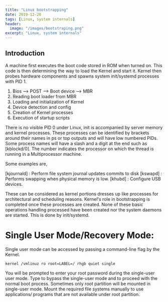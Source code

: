 ```yaml
---
title: "Linux bootstrapping"
date: 2019-12-20
tags: [Linux, system internals]
header:
  image: "/images/bootstraping.png"
excerpt: "Linux, system internals"
---
```


## Introduction

A machine first executes the boot code stored in ROM when turned on. This code is then determining the way to load the Kernel and start it. Kernel then probes hardware components and spawns system init/systemd processes with PID 1.



1. Bios --> POST --> Boot device --> MBR
2. Reading boot loader from MBR
3. Loading and initialization of Kernel
4. Device detection and config
5. Creation of Kernel processes
6. Execution of startup scripts

There is no visible PID 0 under Linux, init is accompanied by server memory and kernel processes. These processes can be identified by brackets around their names in ps or top outputs and will have low numbered PIDs. Some process names will have a slash and a digit at the end such as [kblockd/0]. The number indicates the processor on which the thread is running in a Multiprocessor machine.

Some examples are,

[kjournald] : Perform file system journal updates commits to disk
[kswapd] : Performs swapping when physical memory is low.
[khubd] : Configure USB devices.

These can be considered as kernel portions dresses up like processes for architectural and scheduling reasons. Kernel's role in bootstrapping is completed once these processes are created. None of these basic operations handling processed have been created nor the system daemons are started. This is done by init/systemd.


# Single User Mode/Recovery Mode:

Single user mode can be accessed by passing a command-line flag by the Kernel. 

```
kernel /vmlinuz ro root=LABEL=/ rhgb quiet single
```

You will be prompted to enter your root password during the single-user user mode. Type <cntl D> to bypass the single-user mode and to proceed with the normal boot process. Sometimes only root partition will be mounted in single-user mode. Mount the required file systems manually to use applications/ programs that are not available under root partition.
